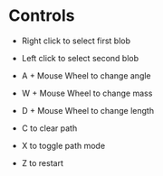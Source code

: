 # Controls

- Right click to select first blob

- Left click to select second blob

- A + Mouse Wheel to change angle

- W + Mouse Wheel to change mass

- D + Mouse Wheel to change length

- C to clear path

- X to toggle path mode
 
- Z to restart
